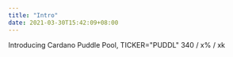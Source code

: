 ```yaml
---
title: "Intro"
date: 2021-03-30T15:42:09+08:00
---
```


Introducing Cardano Puddle Pool, TICKER="PUDDL"
340 / x% / xk